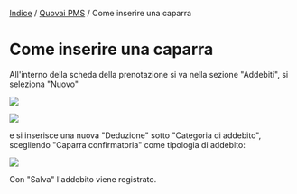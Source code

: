 [Indice](index.md) / [Quovai PMS](quovai-pms-it.md) / Come inserire una caparra

# Come inserire una caparra

All'interno della scheda della prenotazione si va nella sezione "Addebiti", si seleziona "Nuovo"

![](inserire-caparra-001.png)

![](inserire-caparra-002.png)

e si inserisce una nuova "Deduzione" sotto "Categoria di addebito", scegliendo "Caparra confirmatoria" come tipologia di addebito:

![](inserire-caparra-003.png)

Con "Salva" l'addebito viene registrato.
 
 